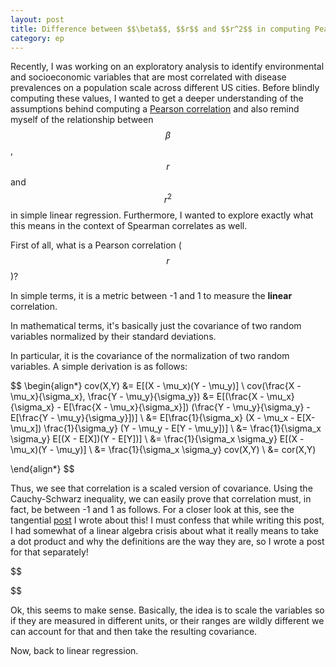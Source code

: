 ```yaml
---
layout: post
title: Difference between $$\beta$$, $$r$$ and $$r^2$$ in computing Pearson and Spearman correlation
category: ep
---
```


Recently, I was working on an exploratory analysis to identify environmental and socioeconomic variables that are most correlated with disease prevalences on a population scale across different US cities. Before blindly computing these values, I wanted to get a deeper understanding of the assumptions behind computing a [Pearson correlation](https://en.wikipedia.org/wiki/Pearson_correlation_coefficient) and also remind myself of the relationship between $$\beta$$, $$r$$ and $$r^2$$ in simple linear regression. Furthermore, I wanted to explore exactly what this means in the context of Spearman correlates as well.

First of all, what is a Pearson correlation ($$r$$)?

In simple terms, it is a metric between -1 and 1 to measure the **linear** correlation.

In mathematical terms, it's basically just the covariance of two random variables normalized by their standard deviations.

In particular, it is the covariance of the normalization of two random variables. A simple derivation is as follows:

$$
\begin{align*}
cov(X,Y) &= E[(X - \mu_x)(Y - \mu_y)] \\
cov(\frac{X - \mu_x}{\sigma_x}, \frac{Y - \mu_y}{\sigma_y}) &= E[(\frac{X - \mu_x}{\sigma_x} - E[\frac{X - \mu_x}{\sigma_x}]) (\frac{Y - \mu_y}{\sigma_y} - E[\frac{Y - \mu_y}{\sigma_y}])] \\
&= E[\frac{1}{\sigma_x} (X - \mu_x - E[X-\mu_x]) \frac{1}{\sigma_y} (Y - \mu_y - E[Y - \mu_y])] \\
&= \frac{1}{\sigma_x \sigma_y} E[(X - E[X])(Y - E[Y])] \\
&= \frac{1}{\sigma_x \sigma_y} E[(X - \mu_x)(Y - \mu_y)] \\
&= \frac{1}{\sigma_x \sigma_y} cov(X,Y) \\
&= cor(X,Y)

\end{align*}
$$

Thus, we see that correlation is a scaled version of covariance. Using the Cauchy-Schwarz inequality, we can easily prove that correlation must, in fact, be between -1 and 1 as follows. For a closer look at this, see the tangential [post](https://sbhave77.github.io/ep/2018/04/18/cauchy-schwarz-in-different-contexts/) I wrote about this! I must confess that while writing this post, I had somewhat of a linear algebra crisis about what it really means to take a dot product and why the definitions are the way they are, so I wrote a post for that separately!

$$


$$

Ok, this seems to make sense. Basically, the idea is to scale the variables so if they are measured in different units, or their ranges are wildly different we can account for that and then take the resulting covariance.

Now, back to linear regression.
